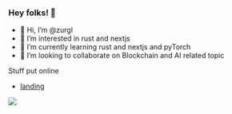 ### Hey folks! 👋

<!---
zurgl/zurgl is a ✨ special ✨ repository because its `README.md` (this file) appears on your GitHub profile.
--->

- 👋 Hi, I’m @zurgl
- 👀 I’m interested in rust and nextjs
- 🌱 I’m currently learning rust and nextjs and pyTorch
- 💞️ I’m looking to collaborate on Blockchain and AI related topic

Stuff put online

- [landing](https://yacine.elayar.fr)

![](https://komarev.com/ghpvc/?username=zurgl)

